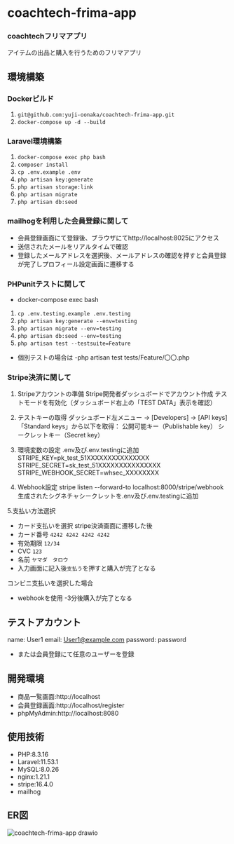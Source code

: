 # coachtech-frima-app
### coachtechフリマアプリ
アイテムの出品と購入を行うためのフリマアプリ

## 環境構築
### Dockerビルド
1. `git@github.com:yuji-oonaka/coachtech-frima-app.git`
2. `docker-compose up -d --build`

### Laravel環境構築
1. `docker-compose exec php bash`
2. `composer install`
3. `cp .env.example .env`
4. `php artisan key:generate`
5. `php artisan storage:link`
6. `php artisan migrate`
7. `php artisan db:seed`

### mailhogを利用した会員登録に関して
- 会員登録画面にて登録後、ブラウザにてhttp://localhost:8025にアクセス
- 送信されたメールをリアルタイムで確認
- 登録したメールアドレスを選択後、メールアドレスの確認を押すと会員登録が完了しプロフィール設定画面に遷移する

### PHPunitテストに関して
- docker-compose exec bash
1. `cp .env.testing.example .env.testing`
2. `php artisan key:generate --env=testing`
3. `php artisan migrate --env=testing`
4. `php artisan db:seed --env=testing`
5. `php artisan test --testsuite=Feature`

- 個別テストの場合は
-php artisan test tests/Feature/〇〇.php

### Stripe決済に関して
1. Stripeアカウントの準備
Stripe開発者ダッシュボードでアカウント作成
テストモードを有効化（ダッシュボード右上の「TEST DATA」表示を確認）
2. テストキーの取得
ダッシュボード左メニュー → [Developers] → [API keys]
「Standard keys」から以下を取得：
公開可能キー（Publishable key）
シークレットキー（Secret key）

3. 環境変数の設定
.env及び.env.testingに追加
STRIPE_KEY=pk_test_51XXXXXXXXXXXXXXX
STRIPE_SECRET=sk_test_51XXXXXXXXXXXXXXX
STRIPE_WEBHOOK_SECRET=whsec_XXXXXXXX

4. Webhook設定
stripe listen --forward-to localhost:8000/stripe/webhook
生成されたシグネチャシークレットを.env及び.env.testingに追加

5.支払い方法選択
- カード支払いを選択
stripe決済画面に遷移した後
- カード番号 `4242 4242 4242 4242`
- 有効期限 `12/34`
- CVC `123`
- 名前 `ヤマダ　タロウ`
- 入力画面に記入後`支払う`を押すと購入が完了となる

コンビニ支払いを選択した場合
- webhookを使用
-3分後購入が完了となる

## テストアカウント
name: User1
email: User1@example.com
password: password
- または会員登録にて任意のユーザーを登録

## 開発環境
- 商品一覧画面:http://localhost
- 会員登録画面:http://localhost/register
- phpMyAdmin:http://localhost:8080

## 使用技術
- PHP:8.3.16
- Laravel:11.53.1
- MySQL:8.0.26
- nginx:1.21.1
- stripe:16.4.0
- mailhog

## ER図
![coachtech-frima-app drawio](https://github.com/user-attachments/assets/27f7b887-9219-471d-a152-ff742308a096)
